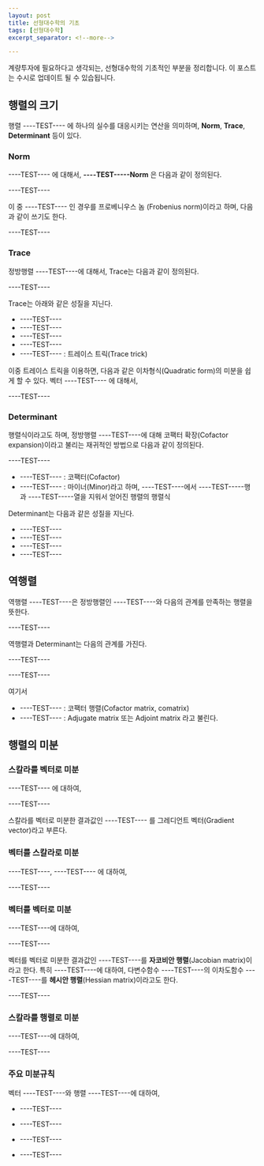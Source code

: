 ```yaml
---
layout: post
title: 선형대수학의 기초
tags: [선형대수학]
excerpt_separator: <!--more-->

---
```


계량투자에 필요하다고 생각되는, 선형대수학의 기초적인 부분을 정리합니다. 이 포스트는 수시로 업데이트 될 수 있습됩니다. 
<!--more-->



## 행렬의 크기

행렬 ----TEST---- 에 하나의 실수를 대응시키는 연산을 의미하며, **Norm**, **Trace**, **Determinant** 등이 있다. 
<br/>

### Norm

----TEST---- 에 대해서, **----TEST-----Norm** 은 다음과 같이 정의된다. 

----TEST----

이 중 ----TEST---- 인 경우를 프로베니우스 놈 (Frobenius norm)이라고 하며, 다음과 같이 쓰기도 한다. 

----TEST----
<br/>

### Trace

정방행렬 ----TEST----에 대해서, Trace는 다음과 같이 정의된다. 

----TEST----

Trace는 아래와 같은 성질을 지닌다. 

* ----TEST----
* ----TEST----
* ----TEST----
* ----TEST----
* ----TEST---- : 트레이스 트릭(Trace trick)

이중 트레이스 트릭을 이용하면, 다음과 같은 이차형식(Quadratic form)의 미분을 쉽게 할 수 있다. 벡터 ----TEST---- 에 대해서, 

----TEST----
<br/>

### Determinant

행렬식이라고도 하며, 정방행렬 ----TEST----에 대해 코팩터 확장(Cofactor expansion)이라고 불리는 재귀적인 방법으로 다음과 같이 정의된다. 

----TEST----

* ----TEST---- : 코팩터(Cofactor)
* ----TEST---- : 마이너(Minor)라고 하며, ----TEST----에서 ----TEST-----행과 ----TEST-----열을 지워서 얻어진 행렬의 행렬식

Determinant는 다음과 같은 성질을 지닌다. 

* ----TEST----
* ----TEST----
* ----TEST----
* ----TEST----



## 역행렬

역행렬 ----TEST----은 정방행렬인 ----TEST----와 다음의 관계를 만족하는 행렬을 뜻한다.

----TEST----

역행렬과 Determinant는 다음의 관계를 가진다. 


----TEST----

----TEST----

여기서 

* ----TEST---- : 코팩터 행렬(Cofactor matrix, comatrix)
* ----TEST---- : Adjugate matrix 또는 Adjoint matrix 라고 불린다. 



## 행렬의 미분


### 스칼라를 벡터로 미분

----TEST---- 에 대하여, 

----TEST----

스칼라를 벡터로 미분한 결과값인 ----TEST---- 를 그레디언트 벡터(Gradient vector)라고 부른다. 
<br/>

### 벡터를 스칼라로 미분

----TEST----,  ----TEST---- 에 대하여,


----TEST----
<br/>

### 벡터를 벡터로 미분

----TEST----에 대하여, 


----TEST----

벡터를 벡터로 미분한 결과값인 ----TEST----를 **자코비안 행렬**(Jacobian matrix)이라고 한다. 특히 ----TEST----에 대하여, 다변수함수 ----TEST----의 이차도함수 ----TEST----를 **헤시안 행렬**(Hessian matrix)이라고도 한다. 


----TEST----
<br/>

### 스칼라를 행렬로 미분

----TEST----에 대하여, 

----TEST----
<br/>

### 주요 미분규칙

벡터 ----TEST----와 행렬 ----TEST----에 대하여, 

* ----TEST----

* ----TEST----

* ----TEST----

* ----TEST----









